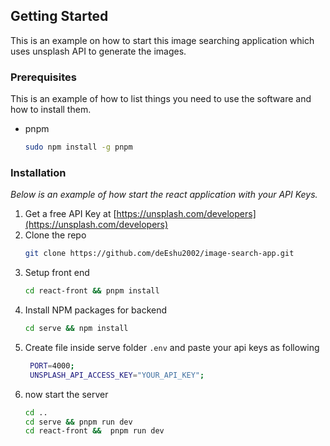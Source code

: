 <!-- GETTING STARTED -->

## Getting Started

This is an example on how to start this image searching application which uses unsplash API to generate the images.

### Prerequisites

This is an example of how to list things you need to use the software and how to install them.

- pnpm
  ```sh
  sudo npm install -g pnpm
  ```

### Installation

_Below is an example of how start the react application with your API Keys._

1. Get a free API Key at [https://unsplash.com/developers](https://unsplash.com/developers)
2. Clone the repo
   ```sh
   git clone https://github.com/deEshu2002/image-search-app.git
   ```
3. Setup front end
   ```sh
   cd react-front && pnpm install
   ```
4. Install NPM packages for backend
   ```sh
   cd serve && npm install
   ```
5. Create file inside serve folder `.env` and paste your api keys as following
   ```sh
    PORT=4000;
    UNSPLASH_API_ACCESS_KEY="YOUR_API_KEY";
   ```
6. now start the server
   ```sh
   cd ..
   cd serve && pnpm run dev
   cd react-front &&  pnpm run dev
   ```
